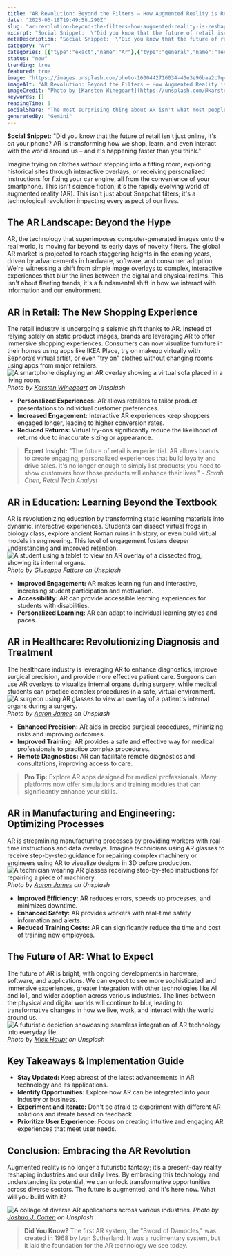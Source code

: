 ```yaml
---
title: "AR Revolution: Beyond the Filters – How Augmented Reality is Reshaping Our World"
date: "2025-03-18T19:49:58.290Z"
slug: "ar-revolution-beyond-the-filters-how-augmented-reality-is-reshaping-our-world"
excerpt: "Social Snippet:  \"Did you know that the future of retail isn't just online, it's on your phone? AR is transforming how we shop, learn, and even interact with the world around us – and it's happening faster than you think.\""
metaDescription: "Social Snippet:  \"Did you know that the future of retail isn't just online, it's on your phone? AR is transforming how we shop, learn, and even interact wi..."
category: "Ar"
categories: [{"type":"exact","name":"Ar"},{"type":"general","name":"Technology"},{"type":"medium","name":"Computer Vision"},{"type":"specific","name":"3D Modeling"},{"type":"niche","name":"Facial Recognition"}]
status: "new"
trending: true
featured: true
image: "https://images.unsplash.com/photo-1600442716034-40e3e96baa2c?q=85&w=1200&fit=max&fm=webp&auto=compress"
imageAlt: "AR Revolution: Beyond the Filters – How Augmented Reality is Reshaping Our World"
imageCredit: "Photo by [Karsten Winegeart](https://unsplash.com/@karsten116) on Unsplash"
keywords: []
readingTime: 5
socialShare: "The most surprising thing about AR isn't what most people think. Find out what experts really say about this game-changing topic."
generatedBy: "Gemini"
---
```




**Social Snippet:**  "Did you know that the future of retail isn't just online, it's *on* your phone? AR is transforming how we shop, learn, and even interact with the world around us – and it's happening faster than you think."

Imagine trying on clothes without stepping into a fitting room, exploring historical sites through interactive overlays, or receiving personalized instructions for fixing your car engine, all from the convenience of your smartphone.  This isn't science fiction; it's the rapidly evolving world of augmented reality (AR). This isn't just about Snapchat filters; it's a technological revolution impacting every aspect of our lives.

## The AR Landscape: Beyond the Hype

AR, the technology that superimposes computer-generated images onto the real world, is moving far beyond its early days of novelty filters.  The global AR market is projected to reach staggering heights in the coming years, driven by advancements in hardware, software, and consumer adoption.  We're witnessing a shift from simple image overlays to complex, interactive experiences that blur the lines between the digital and physical realms.  This isn't about fleeting trends; it's a fundamental shift in how we interact with information and our environment.

## AR in Retail: The New Shopping Experience

The retail industry is undergoing a seismic shift thanks to AR.  Instead of relying solely on static product images, brands are leveraging AR to offer immersive shopping experiences.  Consumers can now visualize furniture in their homes using apps like IKEA Place, try on makeup virtually with Sephora’s virtual artist, or even "try on" clothes without changing rooms using apps from major retailers. ![A smartphone displaying an AR overlay showing a virtual sofa placed in a living room.](https://images.unsplash.com/photo-1600442716034-40e3e96baa2c?q=85&w=1200&fit=max&fm=webp&auto=compress)
*Photo by [Karsten Winegeart](https://unsplash.com/@karsten116) on Unsplash*

*   **Personalized Experiences:** AR allows retailers to tailor product presentations to individual customer preferences.
*   **Increased Engagement:** Interactive AR experiences keep shoppers engaged longer, leading to higher conversion rates.
*   **Reduced Returns:** Virtual try-ons significantly reduce the likelihood of returns due to inaccurate sizing or appearance.

> **Expert Insight:**  "The future of retail is experiential. AR allows brands to create engaging, personalized experiences that build loyalty and drive sales.  It's no longer enough to simply list products; you need to show customers how those products will enhance their lives." -  *Sarah Chen, Retail Tech Analyst*

## AR in Education: Learning Beyond the Textbook

AR is revolutionizing education by transforming static learning materials into dynamic, interactive experiences.  Students can dissect virtual frogs in biology class, explore ancient Roman ruins in history, or even build virtual models in engineering.  This level of engagement fosters deeper understanding and improved retention. ![A student using a tablet to view an AR overlay of a dissected frog, showing its internal organs.](https://images.unsplash.com/photo-1613777548195-07f098da30fe?q=85&w=1200&fit=max&fm=webp&auto=compress)
*Photo by [Giuseppe Fattore](https://unsplash.com/@giuseppe_fattore) on Unsplash*

*   **Improved Engagement:** AR makes learning fun and interactive, increasing student participation and motivation.
*   **Accessibility:** AR can provide accessible learning experiences for students with disabilities.
*   **Personalized Learning:** AR can adapt to individual learning styles and paces.

## AR in Healthcare: Revolutionizing Diagnosis and Treatment

The healthcare industry is leveraging AR to enhance diagnostics, improve surgical precision, and provide more effective patient care.  Surgeons can use AR overlays to visualize internal organs during surgery, while medical students can practice complex procedures in a safe, virtual environment. ![A surgeon using AR glasses to view an overlay of a patient's internal organs during a surgery.](https://images.unsplash.com/photo-1656111740363-70fc65476b09?q=85&w=1200&fit=max&fm=webp&auto=compress)
*Photo by [Aaron James](https://unsplash.com/@aaronjamesmedia_co) on Unsplash*

*   **Enhanced Precision:** AR aids in precise surgical procedures, minimizing risks and improving outcomes.
*   **Improved Training:** AR provides a safe and effective way for medical professionals to practice complex procedures.
*   **Remote Diagnostics:** AR can facilitate remote diagnostics and consultations, improving access to care.

> **Pro Tip:**  Explore AR apps designed for medical professionals.  Many platforms now offer simulations and training modules that can significantly enhance your skills.

## AR in Manufacturing and Engineering: Optimizing Processes

AR is streamlining manufacturing processes by providing workers with real-time instructions and data overlays.  Imagine technicians using AR glasses to receive step-by-step guidance for repairing complex machinery or engineers using AR to visualize designs in 3D before production. ![A technician wearing AR glasses receiving step-by-step instructions for repairing a piece of machinery.](https://images.unsplash.com/photo-1656111734823-d79656e8c3cb?q=85&w=1200&fit=max&fm=webp&auto=compress)
*Photo by [Aaron James](https://unsplash.com/@aaronjamesmedia_co) on Unsplash*

*   **Improved Efficiency:** AR reduces errors, speeds up processes, and minimizes downtime.
*   **Enhanced Safety:** AR provides workers with real-time safety information and alerts.
*   **Reduced Training Costs:** AR can significantly reduce the time and cost of training new employees.

## The Future of AR:  What to Expect

The future of AR is bright, with ongoing developments in hardware, software, and applications. We can expect to see more sophisticated and immersive experiences, greater integration with other technologies like AI and IoT, and wider adoption across various industries.  The lines between the physical and digital worlds will continue to blur, leading to transformative changes in how we live, work, and interact with the world around us. ![A futuristic depiction showcasing seamless integration of AR technology into everyday life.](https://images.unsplash.com/photo-1622957404458-e097119574ec?q=85&w=1200&fit=max&fm=webp&auto=compress)
*Photo by [Mick Haupt](https://unsplash.com/@rocinante_11) on Unsplash*

## Key Takeaways & Implementation Guide

*   **Stay Updated:**  Keep abreast of the latest advancements in AR technology and its applications.
*   **Identify Opportunities:**  Explore how AR can be integrated into your industry or business.
*   **Experiment and Iterate:**  Don't be afraid to experiment with different AR solutions and iterate based on feedback.
*   **Prioritize User Experience:**  Focus on creating intuitive and engaging AR experiences that meet user needs.

## Conclusion: Embracing the AR Revolution

Augmented reality is no longer a futuristic fantasy; it’s a present-day reality reshaping industries and our daily lives.  By embracing this technology and understanding its potential, we can unlock transformative opportunities across diverse sectors. The future is augmented, and it's here now.  What will you build with it?

![A collage of diverse AR applications across various industries.](https://images.unsplash.com/photo-1623891008551-988d1d1d4822?q=85&w=1200&fit=max&fm=webp&auto=compress)
*Photo by [Joshua J. Cotten](https://unsplash.com/@jcotten) on Unsplash*

> **Did You Know?** The first AR system, the "Sword of Damocles," was created in 1968 by Ivan Sutherland. It was a rudimentary system, but it laid the foundation for the AR technology we see today.


<div class="reading-progress-container">
  <div id="reading-progress" class="reading-progress"></div>
</div>
